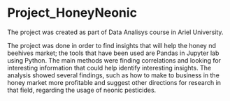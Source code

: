 # Project_HoneyNeonic
The project was created as part of Data Analisys course in Ariel University.

The project was done in order to find insights that will help the honey nd beehives market; the tools that have been used are Pandas in Jupyter lab using Python.
The main methods were finding correlations and looking for interesting information that could help identify interesting insights.
The analysis showed several findings, such as how to make to business in the honey market more profitable and suggest other directions for research in that field, regarding the usage of neonic pesticides.
